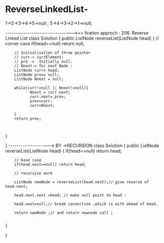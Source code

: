 # ReverseLinkedList-

1->2->3->4->5->null ;
5->4->3->2->1->null;


--------------------------------->>> Itration approch :
206. Reverse Linked List
       class Solution {
    public ListNode reverseList(ListNode head) {
        // corner case 
        if(head==null) return null;

        // Initialisation of three pointer 
        // curr-> currElement:
        // pre ->  Initially null:
        // Nnext-> for next Node :
        ListNode curr= head;
        ListNode prev= null;
        ListNode Nnext = null;

        while(curr!=null || Nnext!=null){
               Nnext = curr.next;
               curr.next= prev;
               prev=curr;
               curr=Nnext;
            
        }
        return prev;
        


    }
}
        --------------------> BY ->RECURSION
        class Solution {
    public ListNode reverseList(ListNode head) {
        if(head==null) return head;
        
        // base case 
        if(head.next==null) return head;

        // recursive work 

        ListNode newNode = reverseList(head.next);// give reverse of head.next;

        head.next.next =head; // make null point to head :

        head.next=null;// break connection ,which is with ahead of head.

        return newNode ;// and return newnode call ;


    }
}
        
